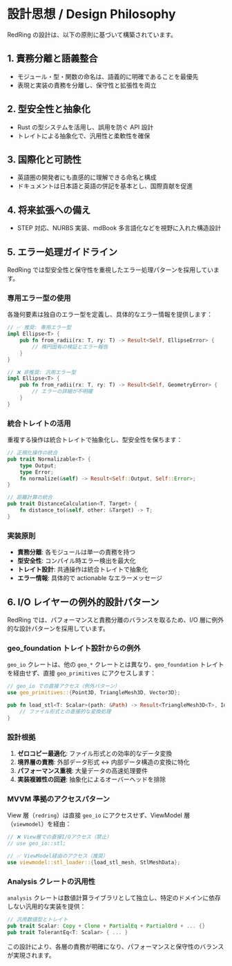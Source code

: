 # 設計思想 / Design Philosophy

RedRing の設計は、以下の原則に基づいて構築されています。

## 1. 責務分離と語義整合

- モジュール・型・関数の命名は、語義的に明確であることを最優先
- 表現と実装の責務を分離し、保守性と拡張性を両立

## 2. 型安全性と抽象化

- Rust の型システムを活用し、誤用を防ぐ API 設計
- トレイトによる抽象化で、汎用性と柔軟性を確保

## 3. 国際化と可読性

- 英語圏の開発者にも直感的に理解できる命名と構成
- ドキュメントは日本語と英語の併記を基本とし、国際貢献を促進

## 4. 将来拡張への備え

- STEP 対応、NURBS 実装、mdBook 多言語化などを視野に入れた構造設計

## 5. エラー処理ガイドライン

RedRing では型安全性と保守性を重視したエラー処理パターンを採用しています。

### 専用エラー型の使用

各幾何要素は独自のエラー型を定義し、具体的なエラー情報を提供します：

```rust
// ✅ 推奨: 専用エラー型
impl Ellipse<T> {
    pub fn from_radii(rx: T, ry: T) -> Result<Self, EllipseError> {
        // 楕円固有の検証とエラー報告
    }
}

// ❌ 非推奨: 汎用エラー型
impl Ellipse<T> {
    pub fn from_radii(rx: T, ry: T) -> Result<Self, GeometryError> {
        // エラーの詳細が不明確
    }
}
```

### 統合トレイトの活用

重複する操作は統合トレイトで抽象化し、型安全性を保ちます：

```rust
// 正規化操作の統合
pub trait Normalizable<T> {
    type Output;
    type Error;
    fn normalize(&self) -> Result<Self::Output, Self::Error>;
}

// 距離計算の統合
pub trait DistanceCalculation<T, Target> {
    fn distance_to(&self, other: &Target) -> T;
}
```

### 実装原則

- **責務分離**: 各モジュールは単一の責務を持つ
- **型安全性**: コンパイル時エラー検出を最大化
- **トレイト設計**: 共通操作は統合トレイトで抽象化
- **エラー情報**: 具体的で actionable なエラーメッセージ

## 6. I/O レイヤーの例外的設計パターン

RedRing では、パフォーマンスと責務分離のバランスを取るため、I/O 層に例外的な設計パターンを採用しています。

### geo_foundation トレイト設計からの例外

`geo_io` クレートは、他の `geo_*` クレートとは異なり、`geo_foundation` トレイトを経由せず、直接 `geo_primitives` にアクセスします：

```rust
// geo_io での直接アクセス（例外パターン）
use geo_primitives::{Point3D, TriangleMesh3D, Vector3D};

pub fn load_stl<T: Scalar>(path: &Path) -> Result<TriangleMesh3D<T>, IoError> {
    // ファイル形式との直接的な変換処理
}
```

### 設計根拠

1. **ゼロコピー最適化**: ファイル形式との効率的なデータ変換
2. **境界層の責務**: 外部データ形式 ↔ 内部データ構造の変換に特化
3. **パフォーマンス重視**: 大量データの高速処理要件
4. **実装複雑性の回避**: 抽象化によるオーバーヘッドを排除

### MVVM 準拠のアクセスパターン

View 層（`redring`）は直接 `geo_io` にアクセスせず、ViewModel 層（`viewmodel`）を経由：

```rust
// ❌ View層での直接I/Oアクセス（禁止）
// use geo_io::stl;

// ✅ ViewModel経由のアクセス（推奨）
use viewmodel::stl_loader::{load_stl_mesh, StlMeshData};
```

### Analysis クレートの汎用性

`analysis` クレートは数値計算ライブラリとして独立し、特定のドメインに依存しない汎用的な実装を提供：

```rust
// 汎用数値型とトレイト
pub trait Scalar: Copy + Clone + PartialEq + PartialOrd + ... {}
pub trait TolerantEq<T: Scalar> { ... }
```

この設計により、各層の責務が明確になり、パフォーマンスと保守性のバランスが実現されます。
